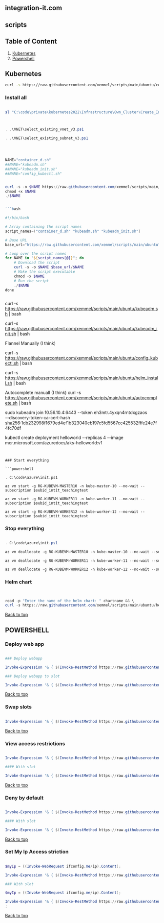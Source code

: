## integration-it.com

## scripts

## Table of Content
1. [Kubernetes](#kubernetes)
2. [Powershell](#powershell)



## Kubernetes



```bash
curl -s https://raw.githubusercontent.com/xemmel/scripts/main/ubuntu/container_d.sh | bash


```



### Install all

```powershell

sl "C:\code\private\kubernetes2022\Infrastructure\Own_Cluster\Create_Infrastructure\VMS\Lone_VM"



. .\VNET\select_existing_vnet_v3.ps1

. .\VNET\select_existing_subnet_v3.ps1




NAME="container_d.sh"
##NAME="kubeadm.sh"
##NAME="kubeadm_init.sh"
##NAME="config_kubectl.sh"


curl -s -o $NAME https://raw.githubusercontent.com/xemmel/scripts/main/ubuntu/$NAME | bash
chmod +x $NAME
./$NAME


```bash

#!/bin/bash

# Array containing the script names
script_names=("container_d.sh" "kubeadm.sh" "kubeadm_init.sh")

# Base URL
base_url="https://raw.githubusercontent.com/xemmel/scripts/main/ubuntu"

# Loop over the script names
for NAME in "${script_names[@]}"; do
    # Download the script
    curl -s -o $NAME $base_url/$NAME
    # Make the script executable
    chmod +x $NAME
    # Run the script
    ./$NAME
done



```


curl -s https://raw.githubusercontent.com/xemmel/scripts/main/ubuntu/kubeadm.sh | bash


curl -s https://raw.githubusercontent.com/xemmel/scripts/main/ubuntu/kubeadm_init.sh | bash


Flannel Manually (I think)

curl -s https://raw.githubusercontent.com/xemmel/scripts/main/ubuntu/config_kubectl.sh | bash


curl -s https://raw.githubusercontent.com/xemmel/scripts/main/ubuntu/helm_install.sh | bash

Autocomplete manuall (I think)
curl -s https://raw.githubusercontent.com/xemmel/scripts/main/ubuntu/autocomplete.sh | bash

sudo kubeadm join 10.56.10.4:6443 --token eh3mtr.4yxqn4rntdxgzaos \
        --discovery-token-ca-cert-hash sha256:1db232998f1679ed4ef1b323040cb197c5fd5567cc425532fffe24e7f4fc70df
		
		


kubectl create deployment helloworld --replicas 4 --image mcr.microsoft.com/azuredocs/aks-helloworld:v1


```


### Start everything

```powershell

. C:\code\azure\init.ps1

az vm start -g RG-KUBEVM-MASTER10 -n kube-master-10 --no-wait --subscription $subid_intit_teachingtest

az vm start -g RG-KUBEVM-WORKER11 -n kube-worker-11 --no-wait --subscription $subid_intit_teachingtest

az vm start -g RG-KUBEVM-WORKER12 -n kube-worker-12 --no-wait --subscription $subid_intit_teachingtest

```

### Stop everything


```powershell

. C:\code\azure\init.ps1

az vm deallocate -g RG-KUBEVM-MASTER10 -n kube-master-10 --no-wait --subscription $subid_intit_teachingtest

az vm deallocate -g RG-KUBEVM-WORKER11 -n kube-worker-11 --no-wait --subscription $subid_intit_teachingtest

az vm deallocate -g RG-KUBEVM-WORKER12 -n kube-worker-12 --no-wait --subscription $subid_intit_teachingtest

```


### Helm chart

```powershell


read -p "Enter the name of the helm chart: " chartname && \
curl -s https://raw.githubusercontent.com/xemmel/scripts/main/ubuntu/helm_chart.sh | bash -s -- $chartname

```

[Back to top](#table-of-content)

## POWERSHELL

### Deploy web app

```powershell

### Deploy webapp

Invoke-Expression "& { $(Invoke-RestMethod https://raw.githubusercontent.com/xemmel/scripts/main/azure/webapps/deploy_webapp_cli.ps1) } -rgName $rgName -webappName $webAppName -subscriptionId $subid_intit_visa -slot stage"

### Deploy webapp to slot

Invoke-Expression "& { $(Invoke-RestMethod https://raw.githubusercontent.com/xemmel/scripts/main/azure/webapps/deploy_webapp_cli.ps1) } -rgName $rgName -webappName $webAppName -subscriptionId $subid_intit_visa -slot stage"

```

[Back to top](#table-of-content)


### Swap slots

```powershell

Invoke-Expression "& { $(Invoke-RestMethod https://raw.githubusercontent.com/xemmel/scripts/main/azure/webapps/swap_webapp_slot.ps1) } -rgName $rgName -webappName $webAppName -subscriptionId $subid_intit_visa -slot stage"

```

[Back to top](#table-of-content)

### View access restrictions

```powershell

Invoke-Expression "& { $(Invoke-RestMethod https://raw.githubusercontent.com/xemmel/scripts/main/azure/webapps/view_access_restrictions.ps1) } -rgName $rgName -webappName $webAppName -subscriptionId $subid_intit_visa"

#### With slot

Invoke-Expression "& { $(Invoke-RestMethod https://raw.githubusercontent.com/xemmel/scripts/main/azure/webapps/view_access_restrictions.ps1) } -rgName $rgName -webappName $webAppName/slots/stage -subscriptionId $subid_intit_visa"

```

[Back to top](#table-of-content)

### Deny by default


```powershell

Invoke-Expression "& { $(Invoke-RestMethod https://raw.githubusercontent.com/xemmel/scripts/main/azure/webapps/set_default_restriction_action.ps1) } -rgName $rgName -webappName $webAppName -subscriptionId $subid_intit_visa -action Deny"

#### With slot

Invoke-Expression "& { $(Invoke-RestMethod https://raw.githubusercontent.com/xemmel/scripts/main/azure/webapps/set_default_restriction_action.ps1) } -rgName $rgName -webappName $webAppName/slots/stage -subscriptionId $subid_intit_visa -action Deny"

```

[Back to top](#table-of-content)

### Set My Ip Access striction

```powershell

$myIp = ((Invoke-WebRequest ifconfig.me/ip).Content);

Invoke-Expression "& { $(Invoke-RestMethod https://raw.githubusercontent.com/xemmel/scripts/main/azure/webapps/add_access_restriction.ps1) } -rgName $rgName -webappName $webAppName -subscriptionId $subid_intit_visa -ruleName ownerspc -ipRange $myIp -priority 400"

### With slot 

$myIp = ((Invoke-WebRequest ifconfig.me/ip).Content);

Invoke-Expression "& { $(Invoke-RestMethod https://raw.githubusercontent.com/xemmel/scripts/main/azure/webapps/add_access_restriction.ps1) } -rgName $rgName -webappName $webAppName/slots/stage -subscriptionId $subid_intit_visa -ruleName ownerspc -ipRange $myIp -priority 400"
;

```

[Back to top](#table-of-content)